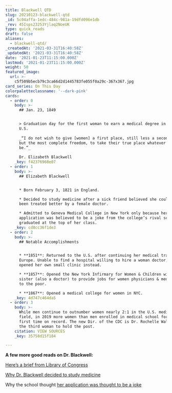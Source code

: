 ```yaml
---
title: Blackwell QTD
slug: 20210123-blackwell-qtd
_id: 5c04affa-1edc-484c-981a-19dfd096e1db
_rev: 45Isps23253Yjlaq2NoeUK
type: quick_reads
draft: false
aliases:
  - blackwell-qtd/
_createdAt: '2021-03-31T16:40:58Z'
_updatedAt: '2021-03-31T16:40:58Z'
date: '2021-01-23T11:15:00.000Z'
lastmod: '2021-01-23T11:15:00.000Z'
weight: 50
featured_image:
  url: >-
    c5f509b5ecb79c3ca66d2d1445783fe055f0a29c-367x367.jpg
card_series: On This Day
colorpaletteclassname: '--dark-pink'
cards:
  - order: 0
    body: >-
      ## Jan. 23, 1849


      > Graduation day for the first woman to earn a medical degree in the
      U.S.  
        
      _“I do not wish to give [women] a first place, still less a second one –
      but the most complete freedom, to take their true place whatever it may
      be.”_  
        
      Dr. Elizabeth Blackwell
    _key: f42376968e07
  - order: 1
    body: >-
      ## Elizabeth Blackwell


      * Born February 3, 1821 in England.

      * Decided to study medicine after a sick friend believed she could have
      been treated better by a female doctor.

      * Admitted to Geneva Medical College in New York only because her
      application was believed to be a joke from the college’s rival school; she
      graduated at the top of her class.
    _key: cd8cc36f1de3
  - order: 2
    body: >-
      ## Notable Accomplishments


      * **1851**: Returned to the U.S. after continuing her medical training in
      Europe. Unable to find a hospital willing to hire a woman doctor, she
      opened her own small clinic instead.

      * **1857**: Opened the New York Infirmary for Women & Children with her
      sister (also a doctor) to provide jobs for women physicians & medical care
      to the poor.

      * **1867**: Opened a medical college for women in NYC.
    _key: 4d747c464da5
  - order: 3
    body: >-
      While men continue to outnumber women nearly 2:1 in the U.S. medical
      field, in 2019 more women than men enrolled in medical school for the very
      first time on record. The new Dir. of the CDC is Dr. Rochelle Walensky -
      the third woman to hold the post.
    citation: VIEW SOURCES
    _key: 35758d15f184

---
```

**A few more good reads on Dr. Blackwell:**

[Here’s a brief from Library of Congress](https://www.loc.gov/item/today-in-history/january-23)

[Why Dr. Blackwell decided to study medicine](https://www.womenshistory.org/education-resources/biographies/elizabeth-blackwell)

Why the school thought [her application was thought to be a joke](https://www.loc.gov/item/mcc.065/)